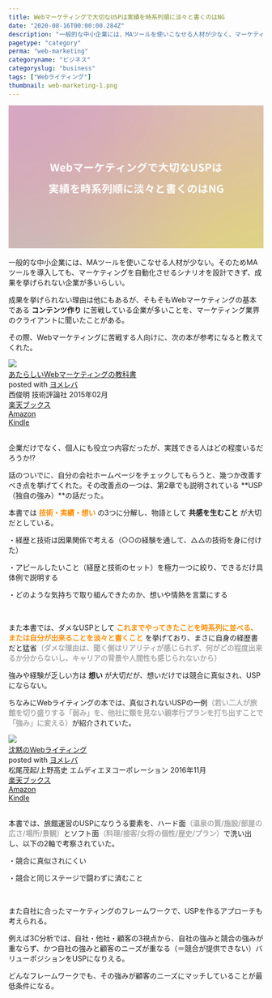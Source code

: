 ```yaml
---
title: Webマーケティングで大切なUSPは実績を時系列順に淡々と書くのはNG
date: "2020-08-16T00:00:00.284Z"
description: "一般的な中小企業には、MAツールを使いこなせる人材が少なく、マーケティングを自動化するシナリオの設計ノウハウが無い。そのためツールを導入しても成果を挙げられず、辞めてしまう企業が多い。"
pagetype: "category"
perma: "web-marketing"
categoryname: "ビジネス"
categoryslug: "business"
tags: ["Webライティング"]
thumbnail: web-marketing-1.png
---
```


![](./web-marketing-1.png)

一般的な中小企業には、MAツールを使いこなせる人材が少ない。そのためMAツールを導入しても、マーケティングを自動化させるシナリオを設計できず、成果を挙げられない企業が多いらしい。

成果を挙げられない理由は他にもあるが、そもそもWebマーケティングの基本である **コンテンツ作り** に苦戦している企業が多いことを、マーケティング業界のクライアントに聞いたことがある。

その際、Webマーケティングに苦戦する人向けに、次の本が参考になると教えてくれた。

<div class="cstmreba"><div class="booklink-box"><div class="booklink-image"><a href="https://hb.afl.rakuten.co.jp/hgc/146fe51c.1fd043a3.146fe51d.605dc196/yomereba_main_202008151750078065?pc=http%3A%2F%2Fbooks.rakuten.co.jp%2Frb%2F13070114%2F%3Fscid%3Daf_ich_link_urltxt%26m%3Dhttp%3A%2F%2Fm.rakuten.co.jp%2Fev%2Fbook%2F" target="_blank" ><img src="https://thumbnail.image.rakuten.co.jp/@0_mall/book/cabinet/1180/9784774171180.jpg?_ex=150x150" style="border: none;" /></a></div><div class="booklink-info"><div class="booklink-name"><a href="https://hb.afl.rakuten.co.jp/hgc/146fe51c.1fd043a3.146fe51d.605dc196/yomereba_main_202008151750078065?pc=http%3A%2F%2Fbooks.rakuten.co.jp%2Frb%2F13070114%2F%3Fscid%3Daf_ich_link_urltxt%26m%3Dhttp%3A%2F%2Fm.rakuten.co.jp%2Fev%2Fbook%2F" target="_blank" >あたらしいWebマーケティングの教科書</a><div class="booklink-powered-date">posted with <a href="https://yomereba.com" rel="nofollow" target="_blank">ヨメレバ</a></div></div><div class="booklink-detail">西俊明 技術評論社 2015年02月    </div><div class="booklink-link2"><div class="shoplinkrakuten"><a href="https://hb.afl.rakuten.co.jp/hgc/146fe51c.1fd043a3.146fe51d.605dc196/yomereba_main_202008151750078065?pc=http%3A%2F%2Fbooks.rakuten.co.jp%2Frb%2F13070114%2F%3Fscid%3Daf_ich_link_urltxt%26m%3Dhttp%3A%2F%2Fm.rakuten.co.jp%2Fev%2Fbook%2F" target="_blank" >楽天ブックス</a></div><div class="shoplinkamazon"><a href="https://www.amazon.co.jp/exec/obidos/asin/4774171182/kanon123-22/" target="_blank" >Amazon</a></div><div class="shoplinkkindle"><a href="https://www.amazon.co.jp/gp/search?keywords=%E3%81%82%E3%81%9F%E3%82%89%E3%81%97%E3%81%84Web%E3%83%9E%E3%83%BC%E3%82%B1%E3%83%86%E3%82%A3%E3%83%B3%E3%82%B0%E3%81%AE%E6%95%99%E7%A7%91%E6%9B%B8&__mk_ja_JP=%83J%83%5E%83J%83i&url=node%3D2275256051&tag=kanon123-22" target="_blank" >Kindle</a></div>                              	  	  	  	  	</div></div><div class="booklink-footer"></div></div></div>
<br/>

企業だけでなく、個人にも役立つ内容だったが、実践できる人はどの程度いるだろうか!?

話のついでに、自分の会社ホームページをチェックしてもらうと、幾つか改善すべき点を挙げてくれた。その改善点の一つは、第2章でも説明されている **USP（独自の強み）**の話だった。

本書では **<span style="color: #ff8c00;">技術・実績・想い</span>** の3つに分解し、物語として **共感を生むこと** が大切だとしている。

<div class="blackboard-box">
<p>・経歴と技術は因果関係で考える（○○の経験を通して、△△の技術を身に付けた）</p>
<p>・アピールしたいこと（経歴と技術のセット）を極力一つに絞り、できるだけ具体例で説明する</p>
<p>・どのような気持ちで取り組んできたのか、想いや情熱を言葉にする</p>
<div class="chalk1"></div>
<div class="chalk2"></div>
</div>
<br/>

また本書では、ダメなUSPとして **<span style="color: #ff8c00;">これまでやってきたことを時系列に並べる、または自分が出来ることを淡々と書くこと</span>** を挙げており、まさに自身の経歴書だと猛省<span style="color: darkgray; font-weight: bold;">（ダメな理由は、聞く側はリアリティが感じられず、何がどの程度出来るか分からないし、キャリアの背景や人間性も感じられないから）</span>

強みや経験が乏しい方は **想い** が大切だが、想いだけでは競合に真似され、USPにならない。

ちなみにWebライティングの本では、真似されないUSPの一例<span style="color: darkgray; font-weight: bold;">（若い二人が旅館を切り盛りする「弱み」を、他社に類を見ない親孝行プランを打ち出すことで「強み」に変える）</span>が紹介されていた。

<div class="cstmreba"><div class="booklink-box"><div class="booklink-image"><a href="https://hb.afl.rakuten.co.jp/hgc/146fe51c.1fd043a3.146fe51d.605dc196/yomereba_main_202008221938514787?pc=http%3A%2F%2Fbooks.rakuten.co.jp%2Frb%2F14513758%2F%3Fscid%3Daf_ich_link_urltxt%26m%3Dhttp%3A%2F%2Fm.rakuten.co.jp%2Fev%2Fbook%2F" target="_blank" ><img src="https://thumbnail.image.rakuten.co.jp/@0_mall/book/cabinet/6232/9784844366232.jpg?_ex=150x150" style="border: none;" /></a></div><div class="booklink-info"><div class="booklink-name"><a href="https://hb.afl.rakuten.co.jp/hgc/146fe51c.1fd043a3.146fe51d.605dc196/yomereba_main_202008221938514787?pc=http%3A%2F%2Fbooks.rakuten.co.jp%2Frb%2F14513758%2F%3Fscid%3Daf_ich_link_urltxt%26m%3Dhttp%3A%2F%2Fm.rakuten.co.jp%2Fev%2Fbook%2F" target="_blank" >沈黙のWebライティング</a><div class="booklink-powered-date">posted with <a href="https://yomereba.com" rel="nofollow" target="_blank">ヨメレバ</a></div></div><div class="booklink-detail">松尾茂起/上野高史 エムディエヌコーポレーション 2016年11月    </div><div class="booklink-link2"><div class="shoplinkrakuten"><a href="https://hb.afl.rakuten.co.jp/hgc/146fe51c.1fd043a3.146fe51d.605dc196/yomereba_main_202008221938514787?pc=http%3A%2F%2Fbooks.rakuten.co.jp%2Frb%2F14513758%2F%3Fscid%3Daf_ich_link_urltxt%26m%3Dhttp%3A%2F%2Fm.rakuten.co.jp%2Fev%2Fbook%2F" target="_blank" >楽天ブックス</a></div><div class="shoplinkamazon"><a href="https://www.amazon.co.jp/exec/obidos/asin/4844366238/kanon123-22/" target="_blank" >Amazon</a></div><div class="shoplinkkindle"><a href="https://www.amazon.co.jp/gp/search?keywords=%E6%B2%88%E9%BB%99%E3%81%AEWeb%E3%83%A9%E3%82%A4%E3%83%86%E3%82%A3%E3%83%B3%E3%82%B0&__mk_ja_JP=%83J%83%5E%83J%83i&url=node%3D2275256051&tag=kanon123-22" target="_blank" >Kindle</a></div>                              	  	  	  	  	</div></div><div class="booklink-footer"></div></div></div>
<br/>

本書では、旅館運営のUSPになりうる要素を、ハード面<span style="color: darkgray; font-weight: bold;">（温泉の質/施設/部屋の広さ/場所/景観）</span>とソフト面<span style="color: darkgray; font-weight: bold;">（料理/接客/女将の個性/歴史/プラン）</span>で洗い出し、以下の2軸で考察されていた。

<div class="blackboard-box">
<p>・競合に真似されにくい</p>
<p>・競合と同じステージで闘わずに済むこと</p>
<div class="chalk1"></div>
<div class="chalk2"></div>
</div>
<br/>

また自社に合ったマーケティングのフレームワークで、USPを作るアプローチも考えられる。

例えば3C分析では、自社・他社・顧客の3視点から、自社の強みと競合の強みが重ならず、かつ自社の強みと顧客のニーズが重なる（＝競合が提供できない）バリューポジションをUSPになりえる。

どんなフレームワークでも、その強みが顧客のニーズにマッチしていることが最低条件になる。